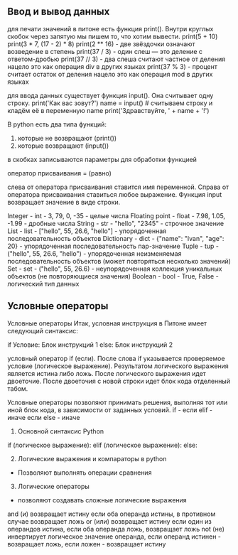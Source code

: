 
## Ввод и вывод данных

для печати значений в питоне есть функция print(). Внутри круглых скобок через запятую мы пишем то, что хотим вывести.
print(5 + 10)
print(3 * 7, (17 - 2) * 8)
print(2 ** 16)  - две звёздочки означают возведение в степень
print(37 / 3)  - один слеш — это деление с ответом-дробью
print(37 // 3)  - два слеша считают частное от деления нацело
		 это как операция div в других языках
print(37 % 3)  - процент считает остаток от деления нацело
		это как операция mod в других языках

для ввода данных существует функция input(). Она считывает одну строку.
print('Как вас зовут?')
name = input()  # считываем строку и кладём её в переменную name
print('Здравствуйте, ' + name + '!')

В python есть два типа функций: 
1) которые не возвращают (print())
2) которые возвращают (input())

в скобках записываются параметры для обработки функцией

оператор присваивания = (равно)

слева от оператора присваивания ставится имя переменной. Справа от оператора присваивания ставиться любое выражение. Функция input возвращает значение в виде строки. 

Integer - int - 3, 79, 0, -35 - целые числа
Floating point - float - 7.98, 1.05, -1.99 - дробные числа
String - str - "hello", "2345" - строчное значение
List - list - ["hello", 55, 26.6, "hello"] - упорядоченная последовательность объектов
Dictionary - dict - {"name": "Ivan", "age": 20} - упорядоченная последовательность пар-значение
Tuple - tup - ("hello", 55, 26.6, "hello") - упорядоченная неизменяемая последовательность объектов (может повторяться несколько значений)
Set - set - ("hello", 55, 26.6) - неупорядоченная коллекция уникальных объектов (не повторяющиеся значения)
Boolean - bool - True, False - логический тип данных


## Условные операторы

Условные операторы
Итак, условная инструкция в Питоне имеет следующий синтаксис:

if Условие:
    Блок инструкций 1
else:
    Блок инструкций 2

условный оператор if (если). После слова if указывается проверяемое условие (логическое выражение).
Результатом логического выражения является истина либо ложь. После логического выражения идет двоеточие. После двоеточия с новой строки идет блок кода отделенный табом. 

Условные операторы позволяют принимать решения, выполняя тот или иной  блок кода, в зависимости от заданных условий.
if - если
elif - иначе если
else - иначе

1. Основной синтаксис Python

if (логическое выражение):
elif (логическое выражение):
else:

2. Логические выражения и компараторы в python
- Позволяют выполнять операции сравнения

3. Логические операторы
- позволяют создавать сложные логические выражения

and (и) возвращает истину если оба операнда истины, в противном случае возвращает ложь
or (или) возвращает истину если один из операндов истина, если оба операнда ложь, возвращает ложь
not (не) инвертирует логическое значение операнда, если операнд истинен - возвращает ложь, если ложен - возвращает истину


